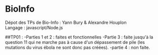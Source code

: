 # BioInfo
Dépot des TPs de Bio-Info : Yann Bury &amp; Alexandre Houplon  
Langage : javascript/Node.js

##TP01 :
-Parties 1 et 2 : faites et fonctionnelles
-Partie 3 : faite jusqu'à la question 11 qui ne marche pas à  cause d'un dépassement de pile (les mutations du virus ébola ne sont donc pas créées).
-partie 4 : non faite.
